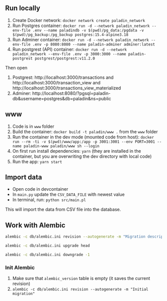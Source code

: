## Run locally

1. Create Docker network: `docker network create paladin_network`
1. Run Postgres container: `docker run -d --network paladin_network --env-file .env --name paladindb -v $(pwd)/pg_data:/pgdata -v $(pwd)/pg_backup:/pg_backup postgres:15.4-alpine3.18`
1. Run Adminer container: `docker run -d --network paladin_network --env-file .env -p 8080:8080 --name paladin-adminer adminer:latest`
1. Run postgrest (API) container: `docker run -d --network paladin_network --env-file .env -p 3000:3000 --name paladin-postgrest postgrest/postgrest:v11.2.0`

Then open 

1. Postgrest: http://localhost:3000/transactions and http://localhost:3000/transaction_view and http://localhost:3000/transactions_view_materialized
1. Adminer: http://localhost:8080/?pgsql=paladin-db&username=postgres&db=paladin&ns=public

## www

1. Code is in `www` folder
1. Build the container: `docker build -t paladin/www .` from the `www` folder
1. Run the container in the dev mode (mounted code from host): `docker run --rm -ti -v $(pwd)/www/app:/app -p 3001:3001 --env PORT=3001 --name paladin-www paladin/www sh --login`
1. On first run install dependencies: `yarn` (they are installed in the container, but you are overwriting the dev directory with local code)
1. Run the app: `yarn start`

## Import data

* Open code in devcontainer
* In `main.py` update the `CSV_DATA_FILE` with newest value
* In terminal, run: `python src/main.pl`

This will import the data from CSV file into the database.

## Work with Alembic

```sh
alembic -c db/alembic.ini revision --autogenerate -m "Migration description"
```

```sh
alembic -c db/alembic.ini upgrade head
```

```sh
alembic -c db/alembic.ini downgrade -1
```

### Init Alembic

1. Make sure that `alembic_version` table is empty (it saves the current revision)
1. `alembic -c db/alembic.ini revision --autogenerate -m "Initial migration"`
